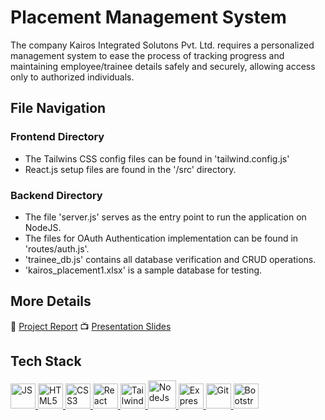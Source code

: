 # Placement Management System
The company Kairos Integrated Solutons Pvt. Ltd. requires a personalized management system to ease the process of tracking progress and maintaining employee/trainee details safely and securely, allowing access only to authorized individuals.

## File Navigation
### Frontend Directory
- The Tailwins CSS config files can be found in 'tailwind.config.js'
- React.js setup files are found in the '/src' directory.
### Backend Directory
- The file 'server.js' serves as the entry point to run the application on NodeJS.
- The files for OAuth Authentication implementation can be found in 'routes/auth.js'.
- 'trainee_db.js' contains all database verification and CRUD operations.
- 'kairos_placement1.xlsx' is a sample database for testing.

## More Details
📝 [Project Report](https://docs.google.com/document/d/10MC-GBZCNXO-ikS5-kB83Nq_2UJZ38uaWUJo7Laot8w/edit?usp=sharing)
📺 [Presentation Slides](https://pitch.com/public/61c59949-8841-4483-841c-390b4d9570b9)

## Tech Stack 
<p>
<a href="https://www.javascript.com/" target="_blank">
<img src="https://cdn.jsdelivr.net/gh/devicons/devicon/icons/javascript/javascript-original.svg" alt="JS" width="40" height="40"/> 
</a>
<a href="https://html.com/" target="_blank">
<img src="https://cdn.jsdelivr.net/gh/devicons/devicon/icons/html5/html5-original.svg" alt="HTML5" width="40" height="40"/> 
</a>
<a href="https://developer.mozilla.org/en-US/docs/Web/CSS" target="_blank">
<img src="https://cdn.jsdelivr.net/gh/devicons/devicon/icons/css3/css3-original.svg" alt="CSS3" width="40" height="40"/> 
</a>
<a href="https://reactjs.org/" target="_blank">
<img src="https://cdn.jsdelivr.net/gh/devicons/devicon/icons/react/react-original.svg" alt="React" width="40" height="40"/> 
</a>
<a href="https://tailwindcss.com/" target="_blank">
<img src="https://image.pngaaa.com/388/3920388-middle.png" alt="Tailwind CSS" width="40" height="40"/> 
</a>
<a href="https://nodejs.org/en/" target="_blank">
<img src="https://www.logolynx.com/images/logolynx/c5/c509c38cb89bcf556b2051222663f398.png" alt="NodeJs" width="45" height="45"/>
</a> 
<a href="https://expressjs.com/" target="_blank">
<img src="https://cdn.icon-icons.com/icons2/2699/PNG/512/expressjs_logo_icon_169185.png" alt="ExpressJs" width="40" height="40"/> 
</a>
<a href="https://git-scm.com/" target="_blank">
<img src="https://git-scm.com/images/logos/downloads/Git-Icon-1788C.png" alt="Git" width="40" height="40"/> 
</a>
<a href="https://getbootstrap.com/" target="_blank">
<img src="https://cdn.jsdelivr.net/gh/devicons/devicon/icons/bootstrap/bootstrap-plain.svg" alt="Bootstrap" width="40" height="40"/> 
</a>

</p>
